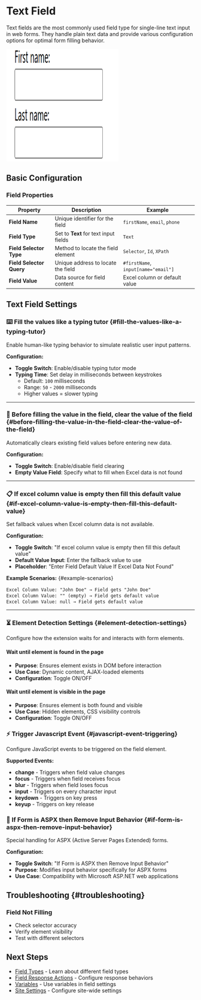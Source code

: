 # Text Field

Text fields are the most commonly used field type for single-line text input in web forms. They handle plain text data and provide various configuration options for optimal form filling behavior.

<img src="./image/image-3.png" alt="text" height="300" width="300" />

## Basic Configuration

### Field Properties

| Property                 | Description                           | Example                             |
| ------------------------ | ------------------------------------- | ----------------------------------- |
| **Field Name**           | Unique identifier for the field       | `firstName`, `email`, `phone`       |
| **Field Type**           | Set to **Text** for text input fields | `Text`                              |
| **Field Selector Type**  | Method to locate the field element    | `Selector`, `Id`, `XPath`           |
| **Field Selector Query** | Unique address to locate the field    | `#firstName`, `input[name="email"]` |
| **Field Value**          | Data source for field content         | Excel column or default value       |

## Text Field Settings

### ⌨️ Fill the values like a typing tutor {#fill-the-values-like-a-typing-tutor}

Enable human-like typing behavior to simulate realistic user input patterns.

**Configuration:**

- **Toggle Switch**: Enable/disable typing tutor mode
- **Typing Time**: Set delay in milliseconds between keystrokes
  - Default: `100` milliseconds
  - Range: `50` - `2000` milliseconds
  - Higher values = slower typing

---

### 🧹 Before filling the value in the field, clear the value of the field {#before-filling-the-value-in-the-field-clear-the-value-of-the-field}

Automatically clears existing field values before entering new data.

**Configuration:**

- **Toggle Switch**: Enable/disable field clearing
- **Empty Value Field**: Specify what to fill when Excel data is not found

---

### 📋 If excel column value is empty then fill this default value {#if-excel-column-value-is-empty-then-fill-this-default-value}

Set fallback values when Excel column data is not available.

**Configuration:**

- **Toggle Switch**: "If excel column value is empty then fill this default value"
- **Default Value Input**: Enter the fallback value to use
- **Placeholder**: "Enter Field Default Value If Excel Data Not Found"

**Example Scenarios:** {#example-scenarios}

```
Excel Column Value: "John Doe" → Field gets "John Doe"
Excel Column Value: "" (empty) → Field gets default value
Excel Column Value: null → Field gets default value
```

---

### ⏳ Element Detection Settings {#element-detection-settings}

Configure how the extension waits for and interacts with form elements.

#### Wait until element is found in the page

- **Purpose**: Ensures element exists in DOM before interaction
- **Use Case**: Dynamic content, AJAX-loaded elements
- **Configuration**: Toggle ON/OFF

#### Wait until element is visible in the page

- **Purpose**: Ensures element is both found and visible
- **Use Case**: Hidden elements, CSS visibility controls
- **Configuration**: Toggle ON/OFF

### ⚡ Trigger Javascript Event {#javascript-event-triggering}

Configure JavaScript events to be triggered on the field element.

**Supported Events:**

- **change** - Triggers when field value changes
- **focus** - Triggers when field receives focus
- **blur** - Triggers when field loses focus
- **input** - Triggers on every character input
- **keydown** - Triggers on key press
- **keyup** - Triggers on key release

### 🔧 If Form is ASPX then Remove Input Behavior {#if-form-is-aspx-then-remove-input-behavior}

Special handling for ASPX (Active Server Pages Extended) forms.

**Configuration:**

- **Toggle Switch**: "If Form is ASPX then Remove Input Behavior"
- **Purpose**: Modifies input behavior specifically for ASPX forms
- **Use Case**: Compatibility with Microsoft ASP.NET web applications

## Troubleshooting {#troubleshooting}

### Field Not Filling

- Check selector accuracy
- Verify element visibility
- Test with different selectors

## Next Steps

- [Field Types](/documentation/field-types) - Learn about different field types
- [Field Response Actions](/documentation/field-types/field-response-action) - Configure response behaviors
- [Variables](/documentation/variable) - Use variables in field settings
- [Site Settings](/documentation/site/site-settings) - Configure site-wide settings
